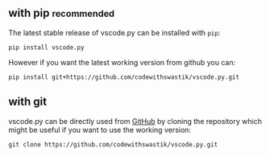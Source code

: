 ## with pip <small>recommended</small>

The latest stable release of vscode.py can be installed with `pip`:

```
pip install vscode.py
```

However if you want the latest working version from github you can:

```
pip install git+https://github.com/codewithswastik/vscode.py.git
```

## with git

vscode.py can be directly used from [GitHub][1] by cloning the
repository which might be useful if you want to use the working version:

```
git clone https://github.com/codewithswastik/vscode.py.git
```

[1]: https://github.com/codewithswastik/vscode.py
